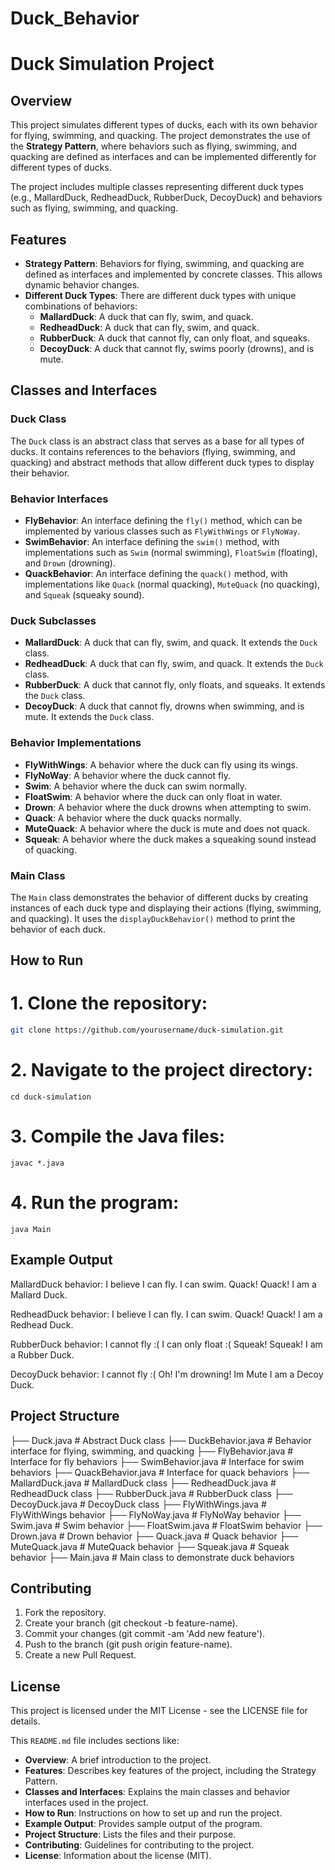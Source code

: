 # Duck_Behavior
# Duck Simulation Project

## Overview

This project simulates different types of ducks, each with its own behavior for flying, swimming, and quacking. The project demonstrates the use of the **Strategy Pattern**, where behaviors such as flying, swimming, and quacking are defined as interfaces and can be implemented differently for different types of ducks.

The project includes multiple classes representing different duck types (e.g., MallardDuck, RedheadDuck, RubberDuck, DecoyDuck) and behaviors such as flying, swimming, and quacking.

## Features

- **Strategy Pattern**: Behaviors for flying, swimming, and quacking are defined as interfaces and implemented by concrete classes. This allows dynamic behavior changes.
- **Different Duck Types**: There are different duck types with unique combinations of behaviors:
  - **MallardDuck**: A duck that can fly, swim, and quack.
  - **RedheadDuck**: A duck that can fly, swim, and quack.
  - **RubberDuck**: A duck that cannot fly, can only float, and squeaks.
  - **DecoyDuck**: A duck that cannot fly, swims poorly (drowns), and is mute.

## Classes and Interfaces

### Duck Class
The `Duck` class is an abstract class that serves as a base for all types of ducks. It contains references to the behaviors (flying, swimming, and quacking) and abstract methods that allow different duck types to display their behavior.

### Behavior Interfaces

- **FlyBehavior**: An interface defining the `fly()` method, which can be implemented by various classes such as `FlyWithWings` or `FlyNoWay`.
- **SwimBehavior**: An interface defining the `swim()` method, with implementations such as `Swim` (normal swimming), `FloatSwim` (floating), and `Drown` (drowning).
- **QuackBehavior**: An interface defining the `quack()` method, with implementations like `Quack` (normal quacking), `MuteQuack` (no quacking), and `Squeak` (squeaky sound).

### Duck Subclasses

- **MallardDuck**: A duck that can fly, swim, and quack. It extends the `Duck` class.
- **RedheadDuck**: A duck that can fly, swim, and quack. It extends the `Duck` class.
- **RubberDuck**: A duck that cannot fly, only floats, and squeaks. It extends the `Duck` class.
- **DecoyDuck**: A duck that cannot fly, drowns when swimming, and is mute. It extends the `Duck` class.

### Behavior Implementations

- **FlyWithWings**: A behavior where the duck can fly using its wings.
- **FlyNoWay**: A behavior where the duck cannot fly.
- **Swim**: A behavior where the duck can swim normally.
- **FloatSwim**: A behavior where the duck can only float in water.
- **Drown**: A behavior where the duck drowns when attempting to swim.
- **Quack**: A behavior where the duck quacks normally.
- **MuteQuack**: A behavior where the duck is mute and does not quack.
- **Squeak**: A behavior where the duck makes a squeaking sound instead of quacking.

### Main Class

The `Main` class demonstrates the behavior of different ducks by creating instances of each duck type and displaying their actions (flying, swimming, and quacking). It uses the `displayDuckBehavior()` method to print the behavior of each duck.

## How to Run

# 1. Clone the repository:
   ```bash
   git clone https://github.com/yourusername/duck-simulation.git
 ```

# 2. Navigate to the project directory:
 ```cd duck-simulation```

# 3. Compile the Java files:
 ```javac *.java```

# 4. Run the program:
 ```java Main```
 
## Example Output

MallardDuck behavior:
I believe I can fly.
I can swim.
Quack! Quack!
I am a Mallard Duck.

RedheadDuck behavior:
I believe I can fly.
I can swim.
Quack! Quack!
I am a Redhead Duck.

RubberDuck behavior:
I cannot fly :( 
I can only float :(
Squeak! Squeak!
I am a Rubber Duck.

DecoyDuck behavior:
I cannot fly :( 
Oh! I'm drowning!
Im Mute
I am a Decoy Duck.

## Project Structure
├── Duck.java           # Abstract Duck class
├── DuckBehavior.java   # Behavior interface for flying, swimming, and quacking
├── FlyBehavior.java    # Interface for fly behaviors
├── SwimBehavior.java   # Interface for swim behaviors
├── QuackBehavior.java  # Interface for quack behaviors
├── MallardDuck.java    # MallardDuck class
├── RedheadDuck.java    # RedheadDuck class
├── RubberDuck.java     # RubberDuck class
├── DecoyDuck.java      # DecoyDuck class
├── FlyWithWings.java   # FlyWithWings behavior
├── FlyNoWay.java       # FlyNoWay behavior
├── Swim.java           # Swim behavior
├── FloatSwim.java      # FloatSwim behavior
├── Drown.java          # Drown behavior
├── Quack.java          # Quack behavior
├── MuteQuack.java      # MuteQuack behavior
├── Squeak.java         # Squeak behavior
├── Main.java           # Main class to demonstrate duck behaviors

## Contributing

1. Fork the repository.
2. Create your branch (git checkout -b feature-name).
3. Commit your changes (git commit -am 'Add new feature').
4. Push to the branch (git push origin feature-name).
5. Create a new Pull Request.

## License

This project is licensed under the MIT License - see the LICENSE file for details.

This `README.md` file includes sections like:

- **Overview**: A brief introduction to the project.
- **Features**: Describes key features of the project, including the Strategy Pattern.
- **Classes and Interfaces**: Explains the main classes and behavior interfaces used in the project.
- **How to Run**: Instructions on how to set up and run the project.
- **Example Output**: Provides sample output of the program.
- **Project Structure**: Lists the files and their purpose.
- **Contributing**: Guidelines for contributing to the project.
- **License**: Information about the license (MIT).

